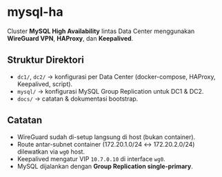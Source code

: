 # mysql-ha

Cluster **MySQL High Availability** lintas Data Center menggunakan **WireGuard VPN**, **HAProxy**, dan **Keepalived**.

## Struktur Direktori
- `dc1/`, `dc2/` → konfigurasi per Data Center (docker-compose, HAProxy, Keepalived, script).
- `mysql/` → konfigurasi MySQL Group Replication untuk DC1 & DC2.
- `docs/` → catatan & dokumentasi bootstrap.

## Catatan
- WireGuard sudah di-setup langsung di host (bukan container).
- Route antar-subnet container (172.20.1.0/24 ↔ 172.20.2.0/24) dilewatkan via `wg0` host.
- Keepalived mengatur VIP `10.7.0.10` di interface `wg0`.
- MySQL dijalankan dengan **Group Replication single-primary**.
